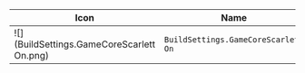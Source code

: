 | Icon | Name | File ID |
| ---  | ---  | ---     |
| ![](BuildSettings.GameCoreScarlett On.png) | `BuildSettings.GameCoreScarlett On` | `4032073047827678025` |
